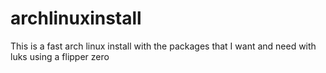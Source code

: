 # archlinuxinstall
This is a fast arch linux install with the packages that I want and need with luks using a flipper zero
